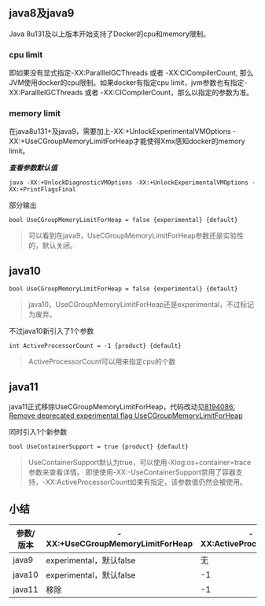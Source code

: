 ## java8及java9

Java 8u131及以上版本开始支持了Docker的cpu和memory限制。

### cpu limit

即如果没有显式指定-XX:ParalllelGCThreads 或者 -XX:CICompilerCount, 那么JVM使用docker的cpu限制。如果docker有指定cpu limit，jvm参数也有指定-XX:ParalllelGCThreads 或者 -XX:CICompilerCount，那么以指定的参数为准。

### memory limit

在java8u131+及java9，需要加上-XX:+UnlockExperimentalVMOptions -XX:+UseCGroupMemoryLimitForHeap才能使得Xmx感知docker的memory limit。

***查看参数默认值***

```
java -XX:+UnlockDiagnosticVMOptions -XX:+UnlockExperimentalVMOptions -XX:+PrintFlagsFinal
```

部分输出

```
bool UseCGroupMemoryLimitForHeap = false {experimental} {default}
```

> 可以看到在java9，UseCGroupMemoryLimitForHeap参数还是实验性的，默认关闭。

## java10

```
bool UseCGroupMemoryLimitForHeap = false {experimental} {default}
```

> java10，UseCGroupMemoryLimitForHeap还是experimental，不过标记为废弃。

不过java10新引入了1个参数

```
int ActiveProcessorCount = -1 {product} {default}
```

> ActiveProcessorCount可以用来指定cpu的个数

## java11

java11正式移除UseCGroupMemoryLimitForHeap，代码改动见[8194086: Remove deprecated experimental flag UseCGroupMemoryLimitForHeap](http://hg.openjdk.java.net/jdk/jdk/rev/48b6b247eb7a)

同时引入1个新参数

```
bool UseContainerSupport = true {product} {default}
```

> UseContainerSupport默认为true，可以使用-Xlog:os+container=trace参数来查看详情。
> 即使使用-XX:-UseContainerSupport禁用了容器支持，-XX:ActiveProcessorCount如果有指定，该参数值仍然会被使用。

## 小结

| 参数/版本 | -XX:+UseCGroupMemoryLimitForHeap | -XX:ActiveProcessorCount | -XX:+UseContainerSupport |
| --- | --- | --- | --- |
| java9 | experimental，默认false | 无 | 无 |
| java10 | experimental，默认false | -1 | 无 |
| java11 | 移除 | -1 | product，默认true |


